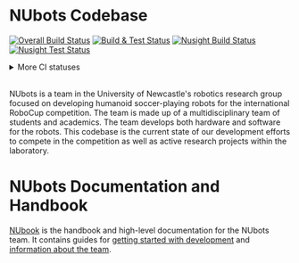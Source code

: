# NUbots Codebase

[![Overall Build Status](https://img.shields.io/buildkite/85cb206a2615c85981c4e0089b0abb0c6bcd775b3d946ede40/master?label=overall)](https://buildkite.com/nubots/nubots)
[![Build & Test Status](https://img.shields.io/badge/dynamic/json?style=flat&label=build%20%26%20test&query=%24.status&url=https%3A%2F%2Fbadge.buildkite.com%2F85cb206a2615c85981c4e0089b0abb0c6bcd775b3d946ede40.json%3Fbranch%3Dmaster%26step%3DBuild%2520generic%2520and%2520Test)](https://buildkite.com/nubots/nubots)
[![Nusight Build Status](https://img.shields.io/badge/dynamic/json?style=flat&label=nusight%20build&query=%24.status&url=https%3A%2F%2Fbadge.buildkite.com%2F85cb206a2615c85981c4e0089b0abb0c6bcd775b3d946ede40.json%3Fbranch%3Dmaster%26step%3DBuild%2520NUsight2)](https://buildkite.com/nubots/nubots)
[![Nusight Test Status](https://img.shields.io/badge/dynamic/json?style=flat&label=nusight%20test&query=%24.status&url=https%3A%2F%2Fbadge.buildkite.com%2F85cb206a2615c85981c4e0089b0abb0c6bcd775b3d946ede40.json%3Fbranch%3Dmaster%26step%3DTest%2520NUsight2)](https://buildkite.com/nubots/nubots)
<details>
<Summary> More CI statuses </Summary>
[![C++ Format Status](https://img.shields.io/badge/dynamic/json?style=flat&label=c%2B%2B%20format&query=%24.status&url=https%3A%2F%2Fbadge.buildkite.com%2F85cb206a2615c85981c4e0089b0abb0c6bcd775b3d946ede40.json%3Fbranch%3Dmaster%26step%3DValidate%2520C%252B%252B%2520and%2520Protobuf%2520formatting)](https://buildkite.com/nubots/nubots)
[![Cmake Format Status](https://img.shields.io/badge/dynamic/json?style=flat&label=cmake%20format&query=%24.status&url=https%3A%2F%2Fbadge.buildkite.com%2F85cb206a2615c85981c4e0089b0abb0c6bcd775b3d946ede40.json%3Fbranch%3Dmaster%26step%3DValidate%2520CMake%2520formatting)](https://buildkite.com/nubots/nubots)
[![Python Format Status](https://img.shields.io/badge/dynamic/json?style=flat&label=python%20format&query=%24.status&url=https%3A%2F%2Fbadge.buildkite.com%2F85cb206a2615c85981c4e0089b0abb0c6bcd775b3d946ede40.json%3Fbranch%3Dmaster%26step%3DValidate%2520Python%2520formatting)](https://buildkite.com/nubots/nubots)
[![Nusight Format Status](https://img.shields.io/badge/dynamic/json?style=flat&label=nusight%20format&query=%24.status&url=https%3A%2F%2Fbadge.buildkite.com%2F85cb206a2615c85981c4e0089b0abb0c6bcd775b3d946ede40.json%3Fbranch%3Dmaster%26step%3DCheck%2520NUsight%2520code%2520with%2520eslint)](https://buildkite.com/nubots/nubots)
</details><br>

NUbots is a team in the University of Newcastle's robotics research group focused on developing humanoid soccer-playing robots for the international RoboCup competition.
The team is made up of a multidisciplinary team of students and academics. The team develops both hardware and software for the robots.
This codebase is the current state of our development efforts to compete in the competition as well as active research projects within the laboratory.

# NUbots Documentation and Handbook

[NUbook](https://nubook.nubots.net/) is the handbook and high-level documentation for the NUbots team.
It contains guides for [getting started with development](https://nubook.nubots.net/guides/main/getting-started) and [information about the team](https://nubook.nubots.net/team/introduction).
